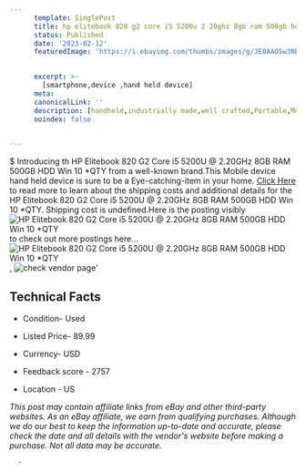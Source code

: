 ```yaml
---
      template: SinglePost
      title: hp elitebook 820 g2 core i5 5200u 2 20ghz 8gb ram 500gb hdd win 10 qty
      status: Published
      date: '2023-02-12'
      featuredImage: 'https://i.ebayimg.com/thumbs/images/g/JE0AAOSw3NBjXPLZ/s-l225.jpg'
       

      excerpt: >-
        [smartphone,device ,hand held device]
      meta:
      canonicalLink: ''
      description: [handheld,industrially made,well crafted,Portable,Mobile,Compact,Convenient,Lightweight,Maneuverable,Man-portable,Miniature,Carriable,Hand-held,Light,Holdable,Transportable,Mobile device,Pocket-sized,On-the-go,Wireless,Cordless,Compact size,Convenient size, smartphone,device ,hand held device]
      noindex: false
      

---
```

$
      Introducing th HP Elitebook 820 G2 Core i5 5200U @ 2.20GHz 8GB RAM 500GB HDD Win 10 *QTY from a well-known brand.This Mobile device hand held device is sure to be a Eye-catching-item in your home. [Click Here](https://www.ebay.com/itm/334674256431?hash=item4dec23e22f%3Ag%3AJE0AAOSw3NBjXPLZ&mkevt=1&mkcid=1&mkrid=711-53200-19255-0&campid=%253CePNCampaignId%253E&customid=%253CreferenceId%253E&toolid=10049) to read more to learn about the shipping costs and additional details for the HP Elitebook 820 G2 Core i5 5200U @ 2.20GHz 8GB RAM 500GB HDD Win 10 *QTY. Shipping cost is undefined.Here is the posting visibly ![HP Elitebook 820 G2 Core i5 5200U @ 2.20GHz 8GB RAM 500GB HDD Win 10 *QTY](https://i.ebayimg.com/thumbs/images/g/JE0AAOSw3NBjXPLZ/s-l225.jpg) to check out more postings here... ![HP Elitebook 820 G2 Core i5 5200U @ 2.20GHz 8GB RAM 500GB HDD Win 10 *QTY](https://i.ebayimg.com/images/g/JE0AAOSw3NBjXPLZ/s-l1600.jpg), ![check vendor page](https://origin-galleryplus.ebayimg.com/ws/web/334674256431_2_0_1/225x225.jpg,https://origin-galleryplus.ebayimg.com/ws/web/334674256431_3_0_1/225x225.jpg,https://origin-galleryplus.ebayimg.com/ws/web/334674256431_4_0_1/225x225.jpg,https://origin-galleryplus.ebayimg.com/ws/web/334674256431_5_0_1/225x225.jpg,https://origin-galleryplus.ebayimg.com/ws/web/334674256431_6_0_1/225x225.jpg,https://origin-galleryplus.ebayimg.com/ws/web/334674256431_7_0_1/225x225.jpg,https://origin-galleryplus.ebayimg.com/ws/web/334674256431_8_0_1/225x225.jpg)'

      

 ## Technical Facts 



     
      

 - Condition- Used 


      

 - Listed Price- 89.99 


      

 - Currency- USD 


      

 - Feedback score - 2757 


      

 - Location - US 


      
      

 *_This post may contain affiliate links from eBay and other third-party websites. As an eBay affiliate, we earn from qualifying purchases. Although we do our best to keep the information up-to-date and accurate, please check the date and all details with the vendor's website before making a purchase. Not all data may be accurate._*




      -
